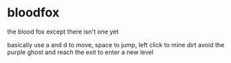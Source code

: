 # bloodfox

the blood fox except there isn't one yet

basically use a and d to move, space to jump, left click to mine dirt
avoid the purple ghost and reach the exit to enter a new level
